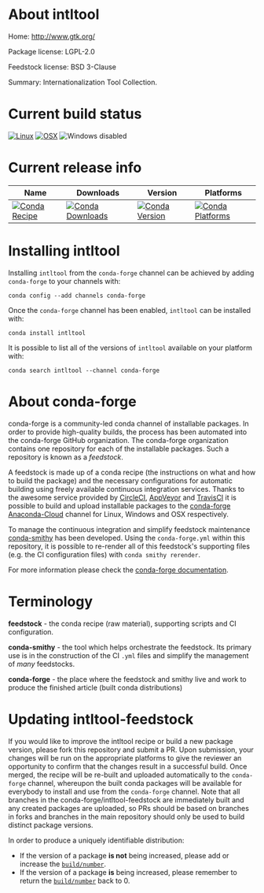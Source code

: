 About intltool
==============

Home: http://www.gtk.org/

Package license: LGPL-2.0

Feedstock license: BSD 3-Clause

Summary: Internationalization Tool Collection.



Current build status
====================

[![Linux](https://img.shields.io/circleci/project/github/conda-forge/intltool-feedstock/master.svg?label=Linux)](https://circleci.com/gh/conda-forge/intltool-feedstock)
[![OSX](https://img.shields.io/travis/conda-forge/intltool-feedstock/master.svg?label=macOS)](https://travis-ci.org/conda-forge/intltool-feedstock)
![Windows disabled](https://img.shields.io/badge/Windows-disabled-lightgrey.svg)

Current release info
====================

| Name | Downloads | Version | Platforms |
| --- | --- | --- | --- |
| [![Conda Recipe](https://img.shields.io/badge/recipe-intltool-green.svg)](https://anaconda.org/conda-forge/intltool) | [![Conda Downloads](https://img.shields.io/conda/dn/conda-forge/intltool.svg)](https://anaconda.org/conda-forge/intltool) | [![Conda Version](https://img.shields.io/conda/vn/conda-forge/intltool.svg)](https://anaconda.org/conda-forge/intltool) | [![Conda Platforms](https://img.shields.io/conda/pn/conda-forge/intltool.svg)](https://anaconda.org/conda-forge/intltool) |

Installing intltool
===================

Installing `intltool` from the `conda-forge` channel can be achieved by adding `conda-forge` to your channels with:

```
conda config --add channels conda-forge
```

Once the `conda-forge` channel has been enabled, `intltool` can be installed with:

```
conda install intltool
```

It is possible to list all of the versions of `intltool` available on your platform with:

```
conda search intltool --channel conda-forge
```


About conda-forge
=================

conda-forge is a community-led conda channel of installable packages.
In order to provide high-quality builds, the process has been automated into the
conda-forge GitHub organization. The conda-forge organization contains one repository
for each of the installable packages. Such a repository is known as a *feedstock*.

A feedstock is made up of a conda recipe (the instructions on what and how to build
the package) and the necessary configurations for automatic building using freely
available continuous integration services. Thanks to the awesome service provided by
[CircleCI](https://circleci.com/), [AppVeyor](http://www.appveyor.com/)
and [TravisCI](https://travis-ci.org/) it is possible to build and upload installable
packages to the [conda-forge](https://anaconda.org/conda-forge)
[Anaconda-Cloud](http://docs.anaconda.org/) channel for Linux, Windows and OSX respectively.

To manage the continuous integration and simplify feedstock maintenance
[conda-smithy](http://github.com/conda-forge/conda-smithy) has been developed.
Using the ``conda-forge.yml`` within this repository, it is possible to re-render all of
this feedstock's supporting files (e.g. the CI configuration files) with ``conda smithy rerender``.

For more information please check the [conda-forge documentation](https://conda-forge.org/docs/).

Terminology
===========

**feedstock** - the conda recipe (raw material), supporting scripts and CI configuration.

**conda-smithy** - the tool which helps orchestrate the feedstock.
                   Its primary use is in the construction of the CI ``.yml`` files
                   and simplify the management of *many* feedstocks.

**conda-forge** - the place where the feedstock and smithy live and work to
                  produce the finished article (built conda distributions)


Updating intltool-feedstock
===========================

If you would like to improve the intltool recipe or build a new
package version, please fork this repository and submit a PR. Upon submission,
your changes will be run on the appropriate platforms to give the reviewer an
opportunity to confirm that the changes result in a successful build. Once
merged, the recipe will be re-built and uploaded automatically to the
`conda-forge` channel, whereupon the built conda packages will be available for
everybody to install and use from the `conda-forge` channel.
Note that all branches in the conda-forge/intltool-feedstock are
immediately built and any created packages are uploaded, so PRs should be based
on branches in forks and branches in the main repository should only be used to
build distinct package versions.

In order to produce a uniquely identifiable distribution:
 * If the version of a package **is not** being increased, please add or increase
   the [``build/number``](http://conda.pydata.org/docs/building/meta-yaml.html#build-number-and-string).
 * If the version of a package **is** being increased, please remember to return
   the [``build/number``](http://conda.pydata.org/docs/building/meta-yaml.html#build-number-and-string)
   back to 0.